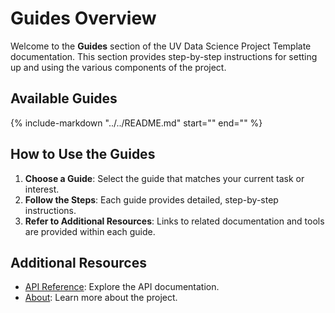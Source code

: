 # Guides Overview

Welcome to the **Guides** section of the UV Data Science Project Template documentation. This section provides step-by-step instructions for setting up and using the various components of the project.

## Available Guides

{%
    include-markdown "../../README.md"
    start="<!--docs-ref-index-3-start-->"
    end="<!--docs-ref-index-3-end-->"
%}

## How to Use the Guides

1. **Choose a Guide**: Select the guide that matches your current task or interest.
2. **Follow the Steps**: Each guide provides detailed, step-by-step instructions.
3. **Refer to Additional Resources**: Links to related documentation and tools are provided within each guide.

## Additional Resources

- [API Reference](../api/index.md): Explore the API documentation.
- [About](../about.md): Learn more about the project.
